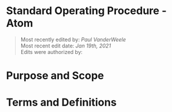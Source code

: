 # Standard Operating Procedure - Atom

>Most recently edited by: *Paul VanderWeele*  
>Most recent edit date: *Jan 19th, 2021*  
>Edits were authorized by:  

# Purpose and Scope

# Terms and Definitions
